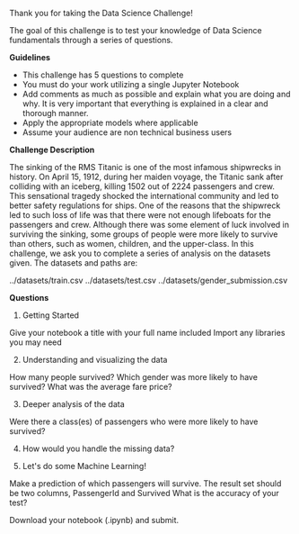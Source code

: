 Thank you for taking the Data Science Challenge!

The goal of this challenge is to test your knowledge of Data Science fundamentals through a series of questions.

<b>Guidelines</b>

<ul>
 <li>This challenge has 5 questions to complete</li>
 <li>You must do your work utilizing a single Jupyter Notebook</li>
 <li>Add comments as much as possible and explain what you are doing and why. It is very important that everything is explained in a clear and thorough manner.</li>
 <li>Apply the appropriate models where applicable</li>
 <li>Assume your audience are non technical business users</li>
</ul>

<b>Challenge Description</b>

The sinking of the RMS Titanic is one of the most infamous shipwrecks in history.  On April 15, 1912, during her maiden voyage, the Titanic sank after colliding with an iceberg, killing 1502 out of 2224 passengers and crew. This sensational tragedy shocked the international community and led to better safety regulations for ships.
One of the reasons that the shipwreck led to such loss of life was that there were not enough lifeboats for the passengers and crew. Although there was some element of luck involved in surviving the sinking, some groups of people were more likely to survive than others, such as women, children, and the upper-class.
In this challenge, we ask you to complete a series of analysis on the datasets given.
The datasets and paths are:

../datasets/train.csv
../datasets/test.csv
../datasets/gender_submission.csv

<b>Questions</b>
 
1.  Getting Started

Give your notebook a title with your full name included
Import any libraries you may need

2. Understanding and visualizing the data

How many people survived? 
Which gender was more likely to have survived?
What was the average fare price?

3. Deeper analysis of the data

Were there a class(es) of passengers who were more likely to have survived? 

4. How would you handle the missing data? 

5. Let's do some Machine Learning!

Make a prediction of which passengers will survive. The result set should be two columns, PassengerId and Survived
What is the accuracy of your test?


Download your notebook (.ipynb) and submit.

